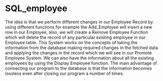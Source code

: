 # SQL_employee
The idea is that we perform different changes in our Employee Record by using different functions for example the Add_Employee will insert a new row in our Employee, also, we will create a Remove Employee Function which will delete the record of any particular existing employee in our Employee table. This System works on the concepts of taking the information from the database making required changes in the fetched data and applying the changes in the record which we will see in our Promote Employee System. We can also have the information about all the existing employees by using the Display Employee function. The main advantage of connecting our program to the database is that the information becomes lossless even after closing our program a number of times.
